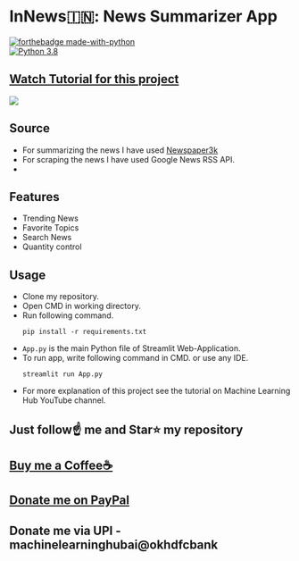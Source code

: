 # InNews🇮🇳: News Summarizer App

[![forthebadge made-with-python](http://ForTheBadge.com/images/badges/made-with-python.svg)](https://www.python.org/)                 
[![Python 3.8](https://img.shields.io/badge/python-3.8-blue.svg)](https://www.python.org/downloads/release/python-360/)   

## [Watch Tutorial for this project](https://youtu.be/HHYqpHwGDgQ)
<img src="https://github.com/Spidy20/InNews/blob/master/thumb.jpg">

## Source
- For summarizing the news I have used [Newspaper3k](https://newspaper.readthedocs.io/en/latest/)
- For scraping the news I have used Google News RSS API.
- 
## Features
- Trending News
- Favorite Topics
- Search News
- Quantity control

## Usage
- Clone my repository.
- Open CMD in working directory.
- Run following command.
  ```
  pip install -r requirements.txt
  ```
- `App.py` is the main Python file of Streamlit Web-Application. 
- To run app, write following command in CMD. or use any IDE.
  ```
  streamlit run App.py
  ```
- For more explanation of this project see the tutorial on Machine Learning Hub YouTube channel.


## Just follow☝️ me and Star⭐ my repository 

## [Buy me a Coffee☕](https://www.buymeacoffee.com/spidy20)
## [Donate me on PayPal](https://www.paypal.me/spidy1820)
## Donate me via UPI - machinelearninghubai@okhdfcbank
